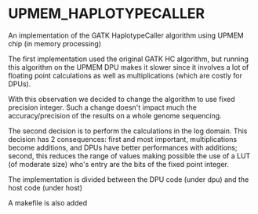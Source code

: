 # UPMEM_HAPLOTYPECALLER
An implementation of the GATK HaplotypeCaller algorithm using UPMEM chip (in memory processing)

The first implementation used the original GATK HC algorithm, but running this algorithm on the UPMEM DPU 
makes it slower since it involves a lot of floating point calculations as well as multiplications (which 
are costly for DPUs). 

With this observation we decided to change the algorithm to use fixed precision integer. Such a change 
doesn't impact much the accuracy/precision of the results on a whole genome sequencing. 

The second decision is to perform the calculations in the log domain. 
This decision has 2 consequences: first and most important, multiplications become additions, and DPUs have
better performances with additions; second, this reduces the range of values making possible the use of a 
LUT (of moderate size) who's entry are the bits of the fixed point integer. 

The implementation is divided between the DPU code (under dpu) and the host code (under host)

A makefile is also added
